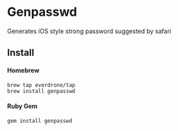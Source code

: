 # Genpasswd

Generates iOS style strong password suggested by safari

## Install

#### Homebrew

```
brew tap everdrone/tap
brew install genpasswd
```

#### Ruby Gem

```
gem install genpasswd
```
